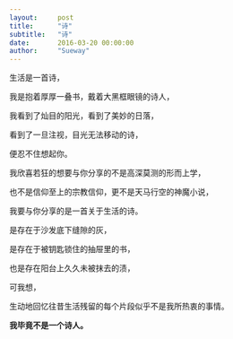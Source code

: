 ```yaml
---
layout:     post
title:      "诗"
subtitle:   "诗"
date:       2016-03-20 00:00:00
author:     "Sueway"
---
```

生活是一首诗，

我是抱着厚厚一叠书，戴着大黑框眼镜的诗人，

我看到了灿目的阳光，看到了美妙的日落，

看到了一旦注视，目光无法移动的诗，

便忍不住想起你。



我欣喜若狂的想要与你分享的不是高深莫测的形而上学，

也不是信仰至上的宗教信仰，更不是天马行空的神魔小说，

我要与你分享的是一首关于生活的诗。

是存在于沙发底下缝隙的灰，

是存在于被钥匙锁住的抽屉里的书，

也是存在阳台上久久未被抹去的渍，

可我想，

生动地回忆往昔生活残留的每个片段似乎不是我所热衷的事情。

**我毕竟不是一个诗人。**

